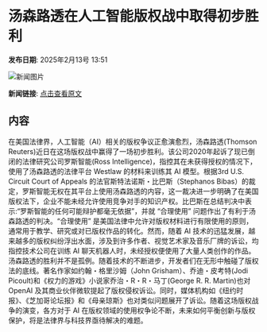 # 汤森路透在人工智能版权战中取得初步胜利

**发布日期**: 2025年2月13号 13:51

![新闻图片](https://pic.chinaz.com/picmap/201811151621146966_87.jpg)

**新闻链接**: [点击查看原文](https://www.aibase.com/zh/news/15337)

## 内容

在美国法律界，人工智能（AI）相关的版权争议正愈演愈烈，汤森路透(Thomson Reuters)近日在这场版权战中赢得了一场初步胜利。该公司2020年起诉了现已倒闭的法律研究公司罗斯智能(Ross Intelligence)，指控其在未获得授权的情况下，使用了汤森路透的法律平台 Westlaw 的材料来训练其 AI 模型。根据3rd U.S. Circuit Court of Appeals 的法官斯特法诺斯・比巴斯（Stephanos Bibas）的裁定，罗斯智能无权在其平台上使用汤森路透的内容，这一裁决进一步明确了在美国版权法下，企业不能未经允许使用竞争对手的知识产权。比巴斯在总结判决中表示:“罗斯智能的任何可能辩护都毫无依据”，并就 “合理使用” 问题作出了有利于汤森路透的判决。“合理使用” 是美国法律中允许对版权材料进行有限使用的原则，通常用于教学、研究或对已版权作品的转化。然而，随着 AI 技术的迅猛发展，越来越多的版权纠纷浮出水面，涉及到许多作者、视觉艺术家及音乐厂牌的诉讼，均指控技术公司在训练 AI 聊天机器人时，未经授权便使用了大量人类创作的作品。汤森路透的胜利并不是孤例。随着技术的不断进步，开发者们在无形中触碰了版权法的底线。著名作家如约翰・格里沙姆（John Grisham）、乔迪・皮考特(Jodi Picoult)和《权力的游戏》小说家乔治・R・R・马丁(George R. R. Martin)也对 OpenAI 及其商业伙伴微软提起了版权侵权诉讼。同时，媒体机构如《纽约时报》、《芝加哥论坛报》和《母亲琼斯》也对类似问题展开了诉讼。随着这场版权战争的演变，各方对于 AI 在版权领域的使用权争论不断，未来如何平衡创新与版权保护，将是法律界与科技界亟待解决的难题。
